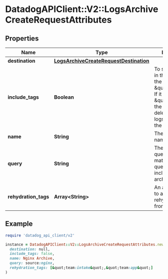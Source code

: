 # DatadogAPIClient::V2::LogsArchiveCreateRequestAttributes

## Properties

| Name | Type | Description | Notes |
| ---- | ---- | ----------- | ----- |
| **destination** | [**LogsArchiveCreateRequestDestination**](LogsArchiveCreateRequestDestination.md) |  |  |
| **include_tags** | **Boolean** | To store the tags in the archive, set the value \&quot;true\&quot;. If it is set to \&quot;false\&quot;, the tags will be deleted when the logs are sent to the archive. | [optional][default to false] |
| **name** | **String** | The archive name. |  |
| **query** | **String** | The archive query/filter. Logs matching this query are included in the archive. |  |
| **rehydration_tags** | **Array&lt;String&gt;** | An array of tags to add to rehydrated logs from an archive. | [optional] |

## Example

```ruby
require 'datadog_api_client/v2'

instance = DatadogAPIClient::V2::LogsArchiveCreateRequestAttributes.new(
  destination: null,
  include_tags: false,
  name: Nginx Archive,
  query: source:nginx,
  rehydration_tags: [&quot;team:intake&quot;,&quot;team:app&quot;]
)
```


